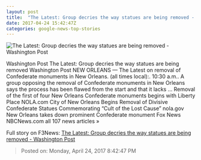 ```yaml
---
layout: post
title:  "The Latest: Group decries the way statues are being removed - Washington Post"
date: 2017-04-24 15:42:47Z
categories: google-news-top-stories
---
```


![The Latest: Group decries the way statues are being removed - Washington Post](https://img.washingtonpost.com/rf/image_1484w/2010-2019/Wires/Images/2017-04-24/AP/Confederate_Statues_New_Orleans_38624-da195.jpg)

Washington Post The Latest: Group decries the way statues are being removed Washington Post NEW ORLEANS — The Latest on removal of Confederate monuments in New Orleans. (all times local):. 10:30 a.m.. A group opposing the removal of Confederate monuments in New Orleans says the process has been flawed from the start and that it lacks ... Removal of the first of four New Orleans Confederate monuments begins with Liberty Place NOLA.com City of New Orleans Begins Removal of Divisive Confederate Statues Commemorating “Cult of the Lost Cause” nola.gov New Orleans takes down prominent Confederate monument Fox News NBCNews.com all 107 news articles »


Full story on F3News: [The Latest: Group decries the way statues are being removed - Washington Post](http://www.f3nws.com/n/VVxteC)

> Posted on: Monday, April 24, 2017 8:42:47 PM
